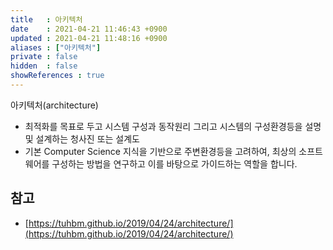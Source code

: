 ```yaml
---
title   : 아키텍처
date    : 2021-04-21 11:46:43 +0900
updated : 2021-04-21 11:48:16 +0900
aliases : ["아키텍처"]
private : false
hidden  : false
showReferences : true
---
```

아키텍처(architecture)

- 최적화를 목표로 두고 시스템 구성과 동작원리 그리고 시스템의 구성환경등을 설명 및 설계하는 청사진 또는 설계도
- 기본 Computer Science 지식을 기반으로 주변환경등을 고려하여, 최상의 소프트웨어를 구성하는 방법을 연구하고 이를 바탕으로 가이드하는 역할을 합니다.

## 참고 
- [https://tuhbm.github.io/2019/04/24/architecture/](https://tuhbm.github.io/2019/04/24/architecture/)